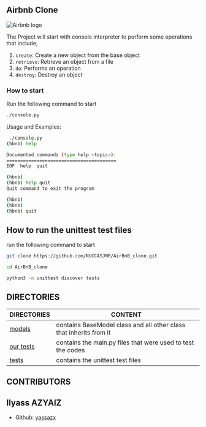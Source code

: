 ## Airbnb Clone

![Airbnb logo](https://www.pngitem.com/pimgs/m/132-1322125_transparent-background-airbnb-logo-hd-png-download.png)

The Project will start with console interpreter to perform some operations that include;

1.  `create`: Create a new object from the base object
1.  `retrieve`: Retrieve an object from a file
1.  `do`: Performs an operation
1.  `destroy`: Destroy an object

### How to start

Run the following command to start

```bash
./console.py
```

Usage and Examples:

```bash
 ./console.py
(hbnb) help

Documented commands (type help <topic>):
========================================
EOF  help  quit

(hbnb)
(hbnb) help quit
Quit command to exit the program

(hbnb)
(hbnb)
(hbnb) quit
```

## How to run the unittest test files

run the following command to start

```bash
git clone https://github.com/NUCCASJNR/AirBnB_clone.git
```

```bash
cd AirBnB_clone
```

```bash
python3 -m unittest discover tests
```


## DIRECTORIES

DIRECTORIES | CONTENT
------------|--------
[models](./models) | contains BaseModel  class and all other class that inherits from it
[our tests](./our_tests) | contains the main.py files that were used to test the codes
[tests](./tests) | contains the unittest test files

## CONTRIBUTORS

## Ilyass AZYAIZ

- Github:  [yassazx](https://github.com/yassazx)



